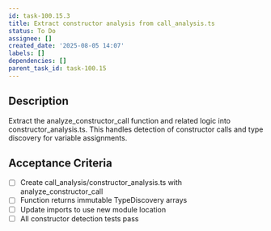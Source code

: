 ```yaml
---
id: task-100.15.3
title: Extract constructor analysis from call_analysis.ts
status: To Do
assignee: []
created_date: '2025-08-05 14:07'
labels: []
dependencies: []
parent_task_id: task-100.15
---
```


## Description

Extract the analyze_constructor_call function and related logic into constructor_analysis.ts. This handles detection of constructor calls and type discovery for variable assignments.

## Acceptance Criteria

- [ ] Create call_analysis/constructor_analysis.ts with analyze_constructor_call
- [ ] Function returns immutable TypeDiscovery arrays
- [ ] Update imports to use new module location
- [ ] All constructor detection tests pass
